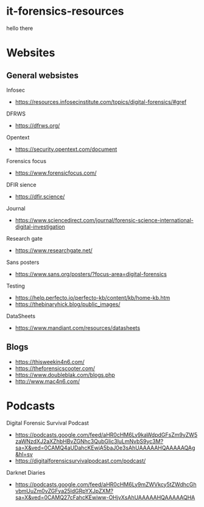 # it-forensics-resources

hello there

# Websites

## General websistes

Infosec
- https://resources.infosecinstitute.com/topics/digital-forensics/#gref

DFRWS
- https://dfrws.org/

Opentext
- https://security.opentext.com/document

Forensics focus
- https://www.forensicfocus.com/

DFIR sience
- https://dfir.science/

Journal
- https://www.sciencedirect.com/journal/forensic-science-international-digital-investigation

Research gate
- https://www.researchgate.net/

Sans posters
- https://www.sans.org/posters/?focus-area=digital-forensics

Testing
- https://help.perfecto.io/perfecto-kb/content/kb/home-kb.htm
- https://thebinaryhick.blog/public_images/

DataSheets
- https://www.mandiant.com/resources/datasheets

## Blogs

- https://thisweekin4n6.com/
- https://theforensicscooter.com/
- https://www.doubleblak.com/blogs.php
- http://www.mac4n6.com/

# Podcasts

Digital Forensic Survival Podcast
- https://podcasts.google.com/feed/aHR0cHM6Ly9kaWdpdGFsZm9yZW5zaWNzdXJ2aXZhbHBvZGNhc3QubGlic3luLmNvbS9yc3M?sa=X&ved=0CAMQ4aUDahcKEwjA5baJ0e3sAhUAAAAAHQAAAAAQAg&hl=sv
- https://digitalforensicsurvivalpodcast.com/podcast/

Darknet Diaries
- https://podcasts.google.com/feed/aHR0cHM6Ly9mZWVkcy5tZWdhcGhvbmUuZm0vZGFya25ldGRpYXJpZXM?sa=X&ved=0CAMQ27cFahcKEwiww-OHjvXsAhUAAAAAHQAAAAAQHA

